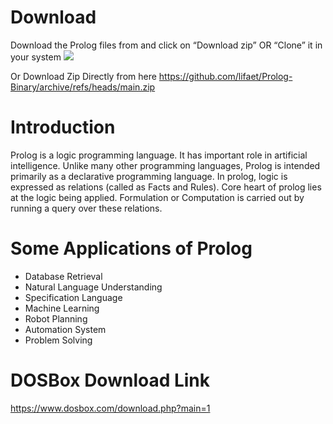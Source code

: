 # Download
 Download the Prolog files from and click on “Download zip” OR “Clone” it in your system
![](https://media.geeksforgeeks.org/wp-content/uploads/20210322114016/23.png)

Or Download Zip Directly from here
https://github.com/lifaet/Prolog-Binary/archive/refs/heads/main.zip

# Introduction

Prolog is a logic programming language. It has important role in artificial intelligence. Unlike many other programming languages, Prolog is intended primarily as a declarative programming language. In prolog, logic is expressed as relations (called as Facts and Rules). Core heart of prolog lies at the logic being applied. Formulation or Computation is carried out by running a query over these relations.

# Some Applications of Prolog
- Database Retrieval
- Natural Language Understanding
- Specification Language
- Machine Learning
- Robot Planning
- Automation System
- Problem Solving

# DOSBox Download Link
https://www.dosbox.com/download.php?main=1
